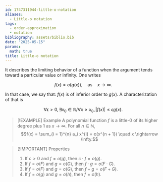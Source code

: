 ```yaml
---
id: 1747311944-little-o-notation
aliases:
  - Little-o notation
tags:
  - order-approximation
  - notation
bibliography: assets/biblio.bib
date: "2025-05-15"
params:
  math: true
title: Little-o notation
---
```


It describes the limiting behavior of a function when the argument tends toward a particular value or infinity. One writes

$$f(x) = o(g(x)), \quad\text{as}\quad x \rightarrow \infty.$$

In that case, we say that: $f(x)$ is of inferior order to $g(x)$. A characterization of that is 

$$\forall \epsilon > 0, \exists x_{0} \in \mathbb{R} / \forall x \geq x_{0}, \left| f(x) \right| \leq \epsilon g(x).$$

> [!EXAMPLE] Example 
> A polynomial function $f$ is a little-$0$ of its higher degree plus $1$ as $x \rightarrow \infty$. For all $n \in \mathbb{N}$,
> $$f(x) = \sum_{i = 1}^{n} a_i x^{i} = o(x^{n + 1}) \quad x \rightarrow \infty.$$


> [!IMPORTANT] Properties
> 1. If $c > 0$ and $f = o(g)$, then $c \cdot f = o(g)$.
> 2. If $f = o(F)$ and $g = o(G)$, then $f \cdot g = o(F \cdot G)$.
> 3. If $f = o(F)$ and $g = o(G)$, then $f + g = o(F + G)$.
> 4. If $f = o(g)$ and $g = o(h)$, then $f = o(h)$.


